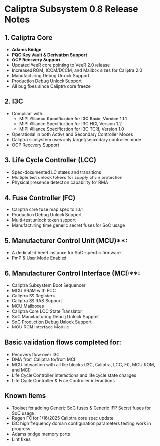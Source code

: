 # Caliptra Subsystem 0.8 Release Notes

## 1. Caliptra Core
- **Adams Bridge**
- **PQC Key Vault & Derivation Support**
- **OCP Recovery Support**
- Updated VeeR core pointing to VeeR 2.0 release
- Increased ROM, ICCM/DCCM, and Mailbox sizes for Caliptra 2.0
- Manufacturing Debug Unlock Support
- Production Debug Unlock Support
- All bug fixes since Caliptra core freeze

## 2. I3C
- Compliant with:
  - MIPI Alliance Specification for I3C Basic, Version 1.1.1
  - MIPI Alliance Specification for I3C HCI, Version 1.2
  - MIPI Alliance Specification for I3C TCRI, Version 1.0
- Operational in both Active and Secondary Controller Modes
- Caliptra subsystem uses only target/secondary controller mode
- OCP Recovery Support

## 3. Life Cycle Controller (LCC)
- Spec-documented LC states and transitions
- Multiple test unlock tokens for supply chain protection
- Physical presence detection capability for RMA

## 4. Fuse Controller (FC)
- Caliptra core fuse map spec to 10/1
- Production Debug Unlock Support
- Multi-test unlock token support
- Manufacturing time generic secret fuses for SoC usage

## 5. Manufacturer Control Unit (MCU)**:
  - A dedicated VeeR instance for SoC-specific firmware
  - PmP & User Mode Enabled

## 6. Manufacturer Control Interface (MCI)**:
  - Caliptra Subsystem Boot Sequencer
  - MCU SRAM with ECC
  - Caliptra SS Registers
  - Caliptra SS RAS Support
  - MCU Mailboxes
  - Caliptra Core LCC State Translator
  - SoC Manufacturing Debug Unlock Support
  - SoC Production Debug Unlock Support
  - MCU ROM Interface Module

## Basic validation flows completed for:
  - Recovery flow over I3C
  - DMA from Caliptra to/from MCI
  - MCU interaction with all the blocks (I3C, Caliptra, LCC, FC, MCU ROM, and MCI)
  - Life Cycle Controller interactions and life cycle state changes
  - Life Cycle Controller & Fuse Controller interactions

## Known Items
- Toolset for adding Generic SoC fuses & Generic IFP Secret fuses for SoC usage
- Regen FC for 1/16/2025 Caliptra core spec update
- I3C high frequency domain configuration parameters testing work in progress 
- Adams bridge memory ports
- Lint fixes